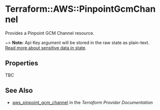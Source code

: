 # Terraform::AWS::PinpointGcmChannel

Provides a Pinpoint GCM Channel resource.

~> **Note:** Api Key argument will be stored in the raw state as plain-text.
[Read more about sensitive data in state](/docs/state/sensitive-data.html).

## Properties

TBC

## See Also

* [aws_pinpoint_gcm_channel](https://www.terraform.io/docs/providers/aws/r/pinpoint_gcm_channel.html) in the _Terraform Provider Documentation_